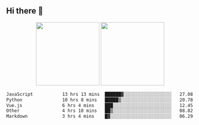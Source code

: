 ## Hi there 👋
<div align="center">
<span>  </span>
<img height="170px" src="https://github-readme-stats.vercel.app/api?username=bigQY&show_icons=true&count_private==true&v=3" /><span>        </span><img height="170px" src="https://github-readme-stats.vercel.app/api/top-langs/?username=bigQY&layout=compact&langs_count=8&v=3" />
<span>  </span>
</div>
<div align="center">

<!--START_SECTION:waka-->

```txt
JavaScript           13 hrs 13 mins  ██████▓░░░░░░░░░░░░░░░░░░   27.08 %
Python               10 hrs 8 mins   █████▒░░░░░░░░░░░░░░░░░░░   20.78 %
Vue.js               6 hrs 4 mins    ███░░░░░░░░░░░░░░░░░░░░░░   12.45 %
Other                4 hrs 18 mins   ██▒░░░░░░░░░░░░░░░░░░░░░░   08.82 %
Markdown             3 hrs 4 mins    █▓░░░░░░░░░░░░░░░░░░░░░░░   06.29 %
```

<!--END_SECTION:waka-->
</div>
